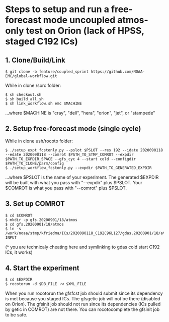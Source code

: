 # Steps to setup and run a free-forecast mode uncoupled atmos-only test on Orion (lack of HPSS, staged C192 ICs)

## 1. Clone/Build/Link

```
$ git clone -b feature/coupled_sprint https://github.com/NOAA-EMC/global-workflow.git
```

While in clone /sorc folder:

```
$ sh checkout.sh
$ sh build_all.sh
$ sh link_workflow.sh emc $MACHINE
```

...where $MACHINE is "cray", "dell", "hera", "orion", "jet", or "stampede" 

## 2. Setup free-forecast mode (single cycle)

While in clone ush/rocoto folder:

```
$ ./setup_expt_fcstonly.py --pslot $PSLOT --res 192 --idate 2020090118 --edate 2020090118 --comrot $PATH_TO_STMP_COMROT --expdir $PATH_TO_EXPDIR_SPACE --gfs_cyc 4 --start cold --configdir $PATH_TO_CLONE/parm/config
$ ./setup_workflow_fcstonly.py --expdir $PATH_TO_GENERATED_EXPDIR
```

...where $PSLOT is the name of your experiment. The generated $EXPDIR will be built with what you pass with "--expdir" plus $PSLOT. Your $COMROT is what you pass with "--comrot" plus $PSLOT.

## 3. Set up COMROT

```
$ cd $COMROT
$ mkdir -p gfs.20200901/18/atmos
$ cd gfs.20200901/18/atmos
$ ln -s /work/noaa/stmp/kfriedma/ICs/2020090118_C192C96L127/gdas.20200901/18/atmos/INPUT INPUT
```

(^ you are technicaly cheating here and symlinking to gdas cold start C192 ICs, it works)

## 4. Start the experiment

```
$ cd $EXPDIR
$ rocotorun -d $DB_FILE -w $XML_FILE
```

When you run rocotorun the gfsfcst job should submit since its dependency is met because you staged ICs. The gfsgetic job will not be there (disabled on Orion). The gfsinit job should not run since its dependencies (ICs pulled by getic in COMROT) are not there. You can rocotocomplete the gfsinit job to be safe.
